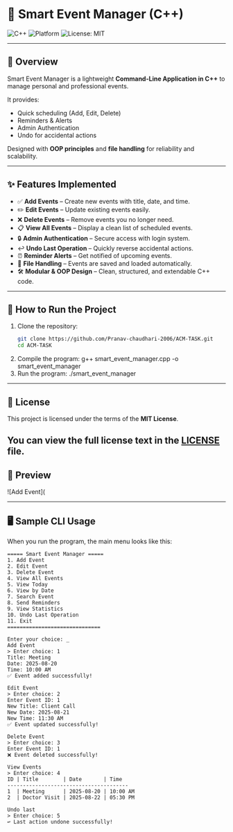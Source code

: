 # 🍉 Smart Event Manager (C++)

![C++](https://img.shields.io/badge/language-C++-blue.svg)
![Platform](https://img.shields.io/badge/platform-CLI-lightgrey.svg)
![License: MIT](https://img.shields.io/badge/License-MIT-green.svg)

--------------------------------------------------------------------------------------------------------------------------------

## 📖 Overview  
Smart Event Manager is a lightweight **Command-Line Application in C++** to manage personal and professional events.  

It provides:  
- Quick scheduling (Add, Edit, Delete)  
- Reminders & Alerts  
- Admin Authentication  
- Undo for accidental actions  

Designed with **OOP principles** and **file handling** for reliability and scalability.  

--------------------------------------------------------------------------------------------------------------------------------

## ✨ Features Implemented  

- ✅ **Add Events** – Create new events with title, date, and time.  
- ✏️ **Edit Events** – Update existing events easily.  
- ❌ **Delete Events** – Remove events you no longer need.  
- 📋 **View All Events** – Display a clean list of scheduled events.  
- 🔒 **Admin Authentication** – Secure access with login system.  
- ↩️ **Undo Last Operation** – Quickly reverse accidental actions.  
- ⏰ **Reminder Alerts** – Get notified of upcoming events.  
- 📂 **File Handling** – Events are saved and loaded automatically.  
- 🛠 **Modular & OOP Design** – Clean, structured, and extendable C++ code.  

--------------------------------------------------------------------------------------------------------------------------------

## 🚀 How to Run the Project
1. Clone the repository:
   ```bash
   git clone https://github.com/Pranav-chaudhari-2006/ACM-TASK.git
   cd ACM-TASK
2. Compile the program:
   g++ smart_event_manager.cpp -o smart_event_manager
3. Run the program:
   ./smart_event_manager

--------------------------------------------------------------------------------------------------------------------------------
## 📜 License  

This project is licensed under the terms of the **MIT License**.  

You can view the full license text in the [LICENSE](./LICENSE) file.  
--------------------------------------------------------------------------------------------------------------------------------

## 📸 Preview
 ![Add Event](

---------------------------------------------------------------------------------------------------------------------------------

## 🖥 Sample CLI Usage  

When you run the program, the main menu looks like this:  

```text
===== Smart Event Manager =====
1. Add Event
2. Edit Event
3. Delete Event
4. View All Events
5. View Today
6. View by Date
7. Search Event
8. Send Reminders
9. View Statistics
10. Undo Last Operation
11. Exit
==============================

Enter your choice: _
Add Event
> Enter choice: 1  
Title: Meeting  
Date: 2025-08-20  
Time: 10:00 AM  
✅ Event added successfully!

Edit Event
> Enter choice: 2  
Enter Event ID: 1  
New Title: Client Call  
New Date: 2025-08-21  
New Time: 11:30 AM  
✅ Event updated successfully!

Delete Event
> Enter choice: 3  
Enter Event ID: 1  
❌ Event deleted successfully!

View Events
> Enter choice: 4  
ID | Title        | Date       | Time  
---------------------------------------  
1  | Meeting      | 2025-08-20 | 10:00 AM  
2  | Doctor Visit | 2025-08-22 | 05:30 PM  

Undo last
> Enter choice: 5  
↩️ Last action undone successfully!

